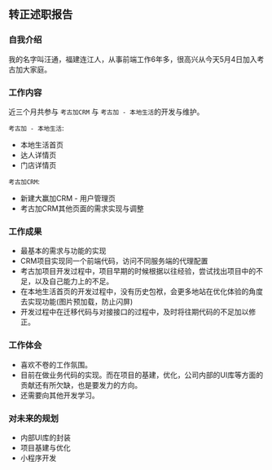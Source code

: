 ## 转正述职报告

### 自我介绍
我的名字叫汪通，福建连江人，从事前端工作6年多，很高兴从今天5月4日加入考古加大家庭。
### 工作内容
近三个月共参与 `考古加CRM` 与 `考古加 - 本地生活`的开发与维护。

`考古加 - 本地生活`:
 - 本地生活首页
 - 达人详情页
 - 门店详情页

`考古加CRM`:
 - 新建大赢加CRM - 用户管理页
 - 考古加CRM其他页面的需求实现与调整
### 工作成果
  - 最基本的需求与功能的实现
  - CRM项目实现同一个前端代码，访问不同服务端的代理配置
  - 考古加项目开发过程中，项目早期的时候根据以往经验，尝试找出项目中的不足，以及自己能力上的不足。
  - 在本地生活首页的开发过程中，没有历史包袱，会更多地站在优化体验的角度去实现功能(图片预加载，防止闪屏)
  - 开发过程中在迁移代码与对接接口的过程中，及时将往期代码的不足加以修正。
### 工作体会
  - 喜欢不卷的工作氛围。
  - 目前在做业务代码的实现。而在项目的基建，优化，公司内部的UI库等方面的贡献还有所欠缺，也是要发力的方向。
  - 还需要向其他开发学习。
### 对未来的规划
  - 内部UI库的封装
  - 项目基建与优化
  - 小程序开发
